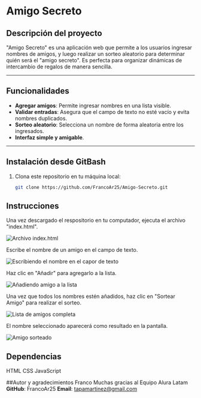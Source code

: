 # Amigo Secreto

## Descripción del proyecto
"Amigo Secreto" es una aplicación web que permite a los usuarios ingresar nombres de amigos, y luego realizar un sorteo aleatorio para determinar quién será el "amigo secreto". Es perfecta para organizar dinámicas de intercambio de regalos de manera sencilla.

---

## Funcionalidades
- **Agregar amigos**: Permite ingresar nombres en una lista visible.
- **Validar entradas**: Asegura que el campo de texto no esté vacío y evita nombres duplicados.
- **Sorteo aleatorio**: Selecciona un nombre de forma aleatoria entre los ingresados.
- **Interfaz simple y amigable**.

---

## Instalación desde GitBash
1. Clona este repositorio en tu máquina local:
   ```bash
   git clone https://github.com/FrancoAr25/Amigo-Secreto.git

## Instrucciones

Una vez descargado el respositorio en tu computador, ejecuta el archivo "index.html".

![Archivo index.html](assets/screenshots/index-html.png)

Escribe el nombre de un amigo en el campo de texto.

![Escribiendo el nombre en el capor de texto](assets/screenshots/escribir-nombre.png)

Haz clic en "Añadir" para agregarlo a la lista.

![Añadiendo amigo a la lista](assets/screenshots/añadir-nombre.png)

Una vez que todos los nombres estén añadidos, haz clic en "Sortear Amigo" para realizar el sorteo.

![Lista de amigos completa](assets/screenshots/lista-completa.png)

El nombre seleccionado aparecerá como resultado en la pantalla.

![Amigo sorteado](assets/screenshots/sortear-amigo.png)


## Dependencias
HTML
CSS
JavaScript

##Autor y agradecimientos
Franco
Muchas gracias al Equipo Alura Latam
**GitHub**: FrancoAr25
**Email**: tapamartinez@gmail.com
